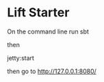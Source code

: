 # Lift Starter

On the command line run 
  sbt

then

  jetty:start
  
then go to http://127.0.0.1:8080/
